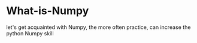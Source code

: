 # What-is-Numpy
let's get acquainted with Numpy, the more often practice, can increase the python Numpy skill
